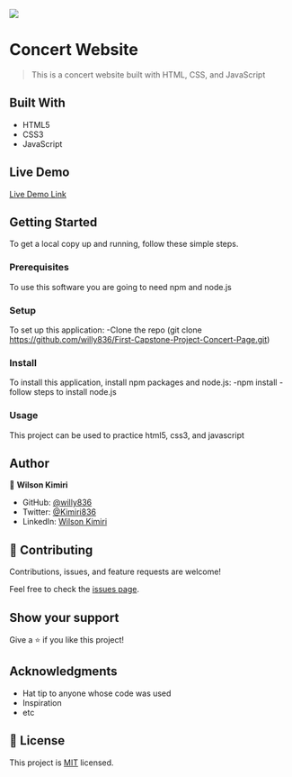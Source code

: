 ![](https://img.shields.io/badge/Microverse-blueviolet)

# Concert Website

> This is a concert website built with HTML, CSS, and JavaScript


## Built With

- HTML5
- CSS3
- JavaScript

## Live Demo 

[Live Demo Link](https://livedemo.com)


## Getting Started

To get a local copy up and running, follow these simple steps.

### Prerequisites
To use this software you are going to need npm and node.js

### Setup
To set up this application:
    -Clone the repo (git clone https://github.com/willy836/First-Capstone-Project-Concert-Page.git)

### Install
To install this application, install npm packages and node.js:
    -npm install
    -follow steps to install node.js

### Usage
This project can be used to practice html5, css3, and javascript

## Author

👤 **Wilson Kimiri**

- GitHub: [@willy836](https://github.com/willy836)
- Twitter: [@Kimiri836](https://twitter.com/Kimiri836)
- LinkedIn: [Wilson Kimiri](https://www.linkedin.com/in/wilson-kimiri-420396235/)


## 🤝 Contributing

Contributions, issues, and feature requests are welcome!

Feel free to check the [issues page](https://github.com/willy836/First-Capstone-Project-Concert-Page/issues).

## Show your support

Give a ⭐️ if you like this project!

## Acknowledgments

- Hat tip to anyone whose code was used
- Inspiration
- etc

## 📝 License

This project is [MIT](./LICENSE) licensed.
